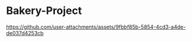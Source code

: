 # Bakery-Project



https://github.com/user-attachments/assets/9fbbf85b-5854-4cd3-a4de-de037d4253cb

